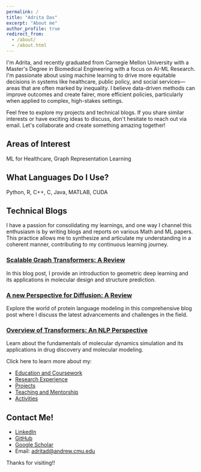 ```yaml
---
permalink: /
title: "Adrita Das"
excerpt: "About me"
author_profile: true
redirect_from: 
  - /about/
  - /about.html
---
```



I'm Adrita, and recently graduated from Carnegie Mellon University with a Master's Degree in Biomedical Engineering with a focus on AI-ML Research. I'm passionate about using machine learning to drive more equitable decisions in systems like healthcare, public policy, and social services—areas that are often marked by inequality. I believe data-driven methods can improve outcomes and create fairer, more efficient policies, particularly when applied to complex, high-stakes settings. 

Feel free to explore my projects and technical blogs. If you share similar interests or have exciting ideas to discuss, don't hesitate to reach out via email. Let's collaborate and create something amazing together!

Areas of Interest
------
ML for Healthcare, Graph Representation Learning

What Languages Do I Use?
------
Python, R, C++, C, Java, MATLAB, CUDA

## Technical Blogs
I have a passion for consolidating my learnings, and one way I channel this enthusiasm is by writing blogs and reports on various Math and ML papers. This practice allows me to synthesize and articulate my understanding in a coherent manner, contributing to my continuous learning journey.

### [Scalable Graph Transformers: A Review](https://example.com/blog_post_1)
In this blog post, I provide an introduction to geometric deep learning and its applications in molecular design and structure prediction.

### [A new Perspective for Diffusion: A Review](https://example.com/blog_post_2)
Explore the world of protein language modeling in this comprehensive blog post where I discuss the latest advancements and challenges in the field.

### [Overview of Transformers: An NLP Perspective](https://example.com/blog_post_3)
Learn about the fundamentals of molecular dynamics simulation and its applications in drug discovery and molecular modeling.

Click here to learn more about my:
  * [Education and Coursework](https://adrita78.github.io/education/)
  * [Research Experience](https://adrita78.github.io/experience/)
  * [Projects](https://adrita78.github.io/projects/)
  * [Teaching and Mentorship](https://adrita78.github.io/teaching/)
  * [Activities](https://adrita78.github.io/activities/)

Contact Me!
------
  * [LinkedIn](https://www.linkedin.com/in/adrita-das-6b05a615a/)
  * [GitHub](https://github.com/adrita78)
  * [Google Scholar](https://scholar.google.com/citations?user=R6EtfNEAAAAJ&hl=en)
  * Email: adritad@andrew.cmu.edu

Thanks for visiting!!

